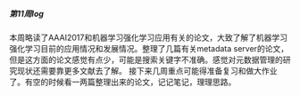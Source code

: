 ##### 第11周log
本周略读了AAAI2017和机器学习强化学习应用有关的论文，大致了解了机器学习强化学习目前的应用情况和发展情况。整理了几篇有关metadata server的论文，但是这方面的论文感觉有点少，可能是搜索关键字不准确。感觉对元数据管理的研究现状还需要靠更多文献去了解。
接下来几周重点可能得准备复习和做大作业了。有空的时候看一两篇整理出来的论文，记记笔记，理理思路。
